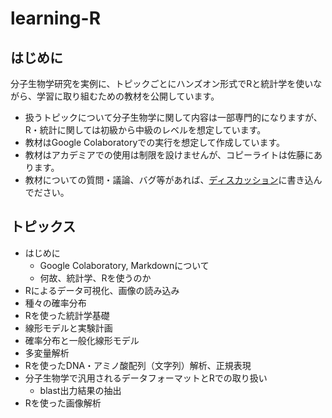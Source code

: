 # learning-R
## はじめに
分子生物学研究を実例に、トピックごとにハンズオン形式でRと統計学を使いながら、学習に取り組むための教材を公開しています。
- 扱うトピックについて分子生物学に関して内容は一部専門的になりますが、R・統計に関しては初級から中級のレベルを想定しています。
- 教材はGoogle Colaboratoryでの実行を想定して作成しています。
- 教材はアカデミアでの使用は制限を設けませんが、コピーライトは佐藤にあります。
- 教材についての質問・議論、バグ等があれば、[ディスカッション](https://github.com/satoxlab/learning-R/discussions)に書き込んでださい。

## トピックス
- はじめに
  - Google Colaboratory, Markdownについて
  - 何故、統計学、Rを使うのか
- Rによるデータ可視化、画像の読み込み
- 種々の確率分布
- Rを使った統計学基礎
- 線形モデルと実験計画
- 確率分布と一般化線形モデル
- 多変量解析
- Rを使ったDNA・アミノ酸配列（文字列）解析、正規表現
- 分子生物学で汎用されるデータフォーマットとRでの取り扱い
  - blast出力結果の抽出
- Rを使った画像解析
